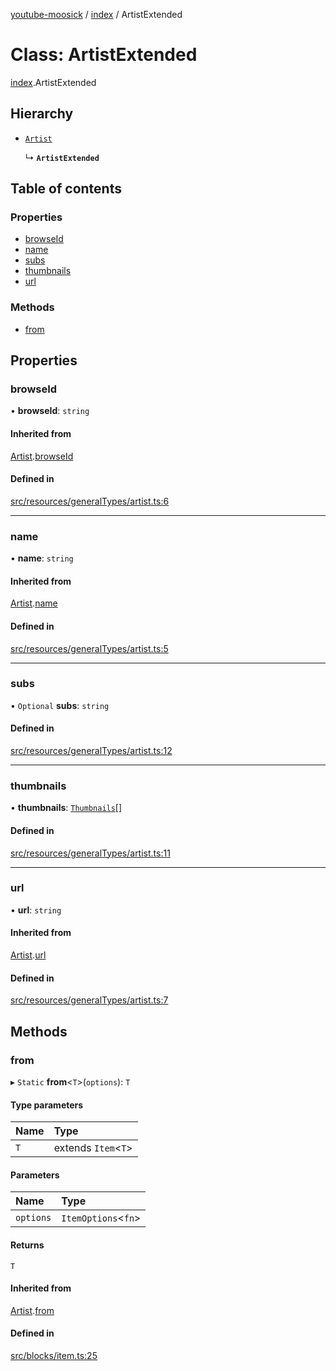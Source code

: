 [youtube-moosick](../README.md) / [index](../modules/index.md) / ArtistExtended

# Class: ArtistExtended

[index](../modules/index.md).ArtistExtended

## Hierarchy

- [`Artist`](index.Artist.md)

  ↳ **`ArtistExtended`**

## Table of contents

### Properties

- [browseId](index.ArtistExtended.md#browseid)
- [name](index.ArtistExtended.md#name)
- [subs](index.ArtistExtended.md#subs)
- [thumbnails](index.ArtistExtended.md#thumbnails)
- [url](index.ArtistExtended.md#url)

### Methods

- [from](index.ArtistExtended.md#from)

## Properties

### browseId

• **browseId**: `string`

#### Inherited from

[Artist](index.Artist.md).[browseId](index.Artist.md#browseid)

#### Defined in

[src/resources/generalTypes/artist.ts:6](https://github.com/EvasiveXkiller/youtube-moosick/blob/03ff0d5/src/resources/generalTypes/artist.ts#L6)

___

### name

• **name**: `string`

#### Inherited from

[Artist](index.Artist.md).[name](index.Artist.md#name)

#### Defined in

[src/resources/generalTypes/artist.ts:5](https://github.com/EvasiveXkiller/youtube-moosick/blob/03ff0d5/src/resources/generalTypes/artist.ts#L5)

___

### subs

• `Optional` **subs**: `string`

#### Defined in

[src/resources/generalTypes/artist.ts:12](https://github.com/EvasiveXkiller/youtube-moosick/blob/03ff0d5/src/resources/generalTypes/artist.ts#L12)

___

### thumbnails

• **thumbnails**: [`Thumbnails`](index.Thumbnails.md)[]

#### Defined in

[src/resources/generalTypes/artist.ts:11](https://github.com/EvasiveXkiller/youtube-moosick/blob/03ff0d5/src/resources/generalTypes/artist.ts#L11)

___

### url

• **url**: `string`

#### Inherited from

[Artist](index.Artist.md).[url](index.Artist.md#url)

#### Defined in

[src/resources/generalTypes/artist.ts:7](https://github.com/EvasiveXkiller/youtube-moosick/blob/03ff0d5/src/resources/generalTypes/artist.ts#L7)

## Methods

### from

▸ `Static` **from**<`T`\>(`options`): `T`

#### Type parameters

| Name | Type |
| :------ | :------ |
| `T` | extends `Item`<`T`\> |

#### Parameters

| Name | Type |
| :------ | :------ |
| `options` | `ItemOptions`<`fn`\> |

#### Returns

`T`

#### Inherited from

[Artist](index.Artist.md).[from](index.Artist.md#from)

#### Defined in

[src/blocks/item.ts:25](https://github.com/EvasiveXkiller/youtube-moosick/blob/03ff0d5/src/blocks/item.ts#L25)
